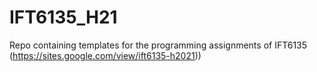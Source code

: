 # IFT6135_H21
Repo containing templates for the programming assignments of IFT6135 (https://sites.google.com/view/ift6135-h2021))
